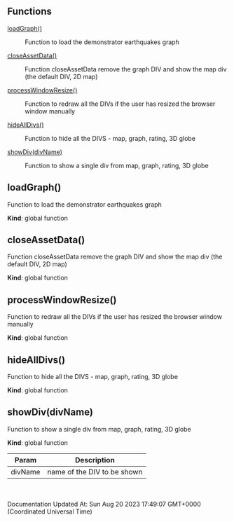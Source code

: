 ## Functions

<dl>
<dt><a href="#loadGraph">loadGraph()</a></dt>
<dd><p>Function to load the demonstrator earthquakes graph</p>
</dd>
<dt><a href="#closeAssetData">closeAssetData()</a></dt>
<dd><p>Function closeAssetData
remove the graph DIV and show the map div (the default DIV, 2D map)</p>
</dd>
<dt><a href="#processWindowResize">processWindowResize()</a></dt>
<dd><p>Function to redraw all the DIVs if the user has resized the browser window manually</p>
</dd>
<dt><a href="#hideAllDivs">hideAllDivs()</a></dt>
<dd><p>Function to hide all the DIVS -  map, graph, rating, 3D globe</p>
</dd>
<dt><a href="#showDiv">showDiv(divName)</a></dt>
<dd><p>Function to show a single div from  map, graph, rating, 3D globe</p>
</dd>
</dl>

<a name="loadGraph"></a>

## loadGraph()
Function to load the demonstrator earthquakes graph

**Kind**: global function  
<a name="closeAssetData"></a>

## closeAssetData()
Function closeAssetDataremove the graph DIV and show the map div (the default DIV, 2D map)

**Kind**: global function  
<a name="processWindowResize"></a>

## processWindowResize()
Function to redraw all the DIVs if the user has resized the browser window manually

**Kind**: global function  
<a name="hideAllDivs"></a>

## hideAllDivs()
Function to hide all the DIVS -  map, graph, rating, 3D globe

**Kind**: global function  
<a name="showDiv"></a>

## showDiv(divName)
Function to show a single div from  map, graph, rating, 3D globe

**Kind**: global function  

| Param | Description |
| --- | --- |
| divName | name of the DIV to be shown |

 <br /> <br />Documentation Updated At: Sun Aug 20 2023 17:49:07 GMT+0000 (Coordinated Universal Time)